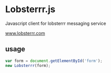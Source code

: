 # Lobsterrr.js

Javascript client for lobsterrr messaging service

www.lobsterrr.com

## usage

```javascript
var form = document.getElementById('form');
new Lobsterrr(form);
```

